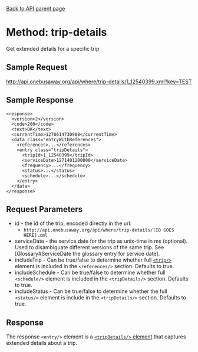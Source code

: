 [Back to API parent page](../index.html)

# Method: trip-details

Get extended details for a specific trip

## Sample Request

http://api.onebusaway.org/api/where/trip-details/1_12540399.xml?key=TEST

## Sample Response

~~~
<response>
  <version>2</version>
  <code>200</code>
  <text>OK</text>
  <currentTime>1270614730908</currentTime>
  <data class="entryWithReferences">
    <references>...</references>
    <entry class="tripDetails">
      <tripId>1_12540399</tripId>
      <serviceDate>1271401200000</serviceDate>
      <frequency>...</frequency> 
      <status>...</status>
      <schedule>...</schedule>
    </entry>
  </data>
</response>
~~~

## Request Parameters

* id - the id of the trip, encoded directly in the url:
    * `http://api.onebusaway.org/api/where/trip-details/[ID GOES HERE].xml`
* serviceDate - the service date for the trip as unix-time in ms (optional).  Used to disambiguate different versions of the same trip.  See [Glossary#ServiceDate the glossary entry for service date].
* includeTrip - Can be true/false to determine whether full [`<trip/>`](../elements/trip.html) element is included in the `<references/>` section.  Defaults to true.
* includeSchedule - Can be true/false to determine whether full `<schedule/>` element is included in the `<tripDetails/>` section.  Defaults to true.
* includeStatus - Can be true/false to determine whether the full `<status/>` element is include in the `<tripDetails/>` section.  Defaults to true.

## Response

The response `<entry/>` element is a
[`<tripDetails/>` element](../elements/trip-details.html) that captures extended
details about a trip.
